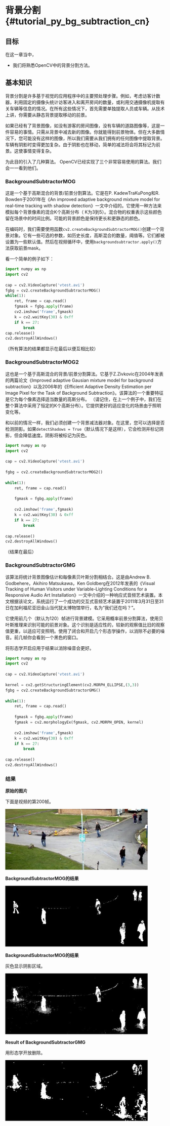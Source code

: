 # 背景分割{#tutorial_py_bg_subtraction_cn}

## 目标

在这一章当中，

- 我们将熟悉OpenCV中的背景分割方法。

## 基本知识

背景分割是许多基于视觉的应用程序中的主要预处理步骤。例如，考虑访客计数器，利用固定的摄像头统计访客进入和离开房间的数量，或利用交通摄像机提取有关车辆等信息的情况。在所有这些情况下，首先需要单独提取人员或车辆。从技术上讲，你需要从静态背景提取移动的前景。

如果已经有了背景图像，如没有游客的房间图像，没有车辆的道路图像等，这是一件容易的事情。只需从背景中减去新的图像。你就能得到前景物体。但在大多数情况下，您可能没有这样的图像，所以我们需要从我们拥有的任何图像中提取背景。车辆有阴影时变得更加复杂。由于阴影也在移动，简单的减法将会将其标记为前景。这使事情变得复杂。

为此目的引入了几种算法。 OpenCV已经实现了三个非常容易使用的算法。我们会一一看到他们。

### BackgroundSubtractorMOG

这是一个基于高斯混合的背景/前景分割算法。它是在P. KadewTraKuPong和R. Bowden于2001年在《An improved adaptive background mixture model for real-time tracking with shadow detection》一文中介绍的。它使用一种方法来模拟每个背景像素的混合K个高斯分布（ K为3到5）。混合物的权重表示这些颜色留在场景中的时间比例。可能的背景颜色是保持更长和更静态的颜色。

在编码时，我们需要使用函数`cv2.createBackgroundSubtractorMOG()`创建一个背景对象。它有一些可选的参数，如历史长度，高斯混合的数量，阈值等。它们都被设置为一些默认值。然后在视频循环中，使用`backgroundsubtractor.apply()`方法获取前景mask。

看一个简单的例子如下：

```python
import numpy as np
import cv2

cap = cv2.VideoCapture('vtest.avi')
fgbg = cv2.createBackgroundSubtractorMOG()
while(1):
    ret, frame = cap.read()
    fgmask = fgbg.apply(frame)
    cv2.imshow('frame',fgmask)
    k = cv2.waitKey(30) & 0xff
    if k == 27:
        break
cap.release()
cv2.destroyAllWindows()
```

（所有算法的结果都显示在最后以便互相比较）

### BackgroundSubtractorMOG2

这也是一个基于高斯混合的背景/前景分割算法。它基于Z.Zivkovic在2004年发表的两篇论文《Improved adaptive Gausian mixture model for background subtraction》以及2006年的《Efficient Adaptive Density Estimation per Image Pixel for the Task of Background Subtraction》。该算法的一个重要特征是它为每个像素选择适当数量的高斯分布。 （请记住，在上一个例子中，我们在整个算法中采用了恒定的K个高斯分布）。它提供更好的适应变化的场景由于照明变化等。

和以前的情况一样，我们必须创建一个背景减法器对象。在这里，您可以选择是否检测阴影。如果`detectShadows = True`（默认情况下是这样），它会检测并标记阴影，但会降低速度。阴影将被标记为灰色。

```python
import numpy as np
import cv2

cap = cv2.VideoCapture('vtest.avi')

fgbg = cv2.createBackgroundSubtractorMOG2()

while(1):
    ret, frame = cap.read()

    fgmask = fgbg.apply(frame)

    cv2.imshow('frame',fgmask)
    k = cv2.waitKey(30) & 0xff
    if k == 27:
        break

cap.release()
cv2.destroyAllWindows()
```
（结果在最后）

### BackgroundSubtractorGMG

该算法将统计背景图像估计和每像素贝叶斯分割相结合。这是由Andrew B. Godbehere，Akihiro Matsukawa，Ken Goldberg在2012年发表的《Visual Tracking of Human Visitors under Variable-Lighting Conditions for a Responsive Audio Art Installation》一文中介绍的一种响应式音频艺术装置。本文根据该论文，系统运行了一个成功的交互式音频艺术装置于2011年3月31日至31日在加利福尼亚旧金山当代犹太博物馆举行，名为“我们还在吗？”。

它使用前几个（默认为120）帧进行背景建模。它采用概率前景分割算法，使用贝叶斯推理来识别可能的前景对象。这个识别是适应性的，较新的观察值比旧的观察值更重，以适应可变照明。使用了闭合和开启几个形态学操作，以消除不必要的噪音。前几帧你会看到一个黑色的窗口。

将形态学开启应用于结果以消除噪音会更好。

```python
import numpy as np
import cv2

cap = cv2.VideoCapture('vtest.avi')

kernel = cv2.getStructuringElement(cv2.MORPH_ELLIPSE,(3,3))
fgbg = cv2.createBackgroundSubtractorGMG()

while(1):
    ret, frame = cap.read()

    fgmask = fgbg.apply(frame)
    fgmask = cv2.morphologyEx(fgmask, cv2.MORPH_OPEN, kernel)
    
    cv2.imshow('frame',fgmask)
    k = cv2.waitKey(30) & 0xff
    if k == 27:
        break

cap.release()
cv2.destroyAllWindows()
```

### 结果

**原始的图片**

下面是视频的第200帧。

![image](images/resframe.jpg)

**BackgroundSubtractorMOG的结果**

![image](images/resmog.jpg)

**BackgroundSubtractorMOG的结果**

灰色显示阴影区域。

![image](images/resmog2.jpg)

**Result of BackgroundSubtractorGMG**

用形态学开放删除。

![image](images/resgmg.jpg)

